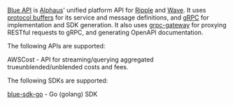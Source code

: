 [Blue API](https://github.com/alphauslabs/blueapi) is [Alphaus](https://alphaus.cloud/en/)' unified platform API for [Ripple](https://alphaus.cloud/en/product/ripple/) and [Wave](https://alphaus.cloud/en/product/wave/). It uses [protocol buffers](https://developers.google.com/protocol-buffers/) for its service and message definitions, and [gRPC](https://grpc.io/) for implementation and SDK generation. It also uses [grpc-gateway](https://grpc-ecosystem.github.io/grpc-gateway/) for proxying RESTful requests to gRPC, and generating OpenAPI documentation.

The following APIs are supported:

AWSCost - API for streaming/querying aggregated trueunblended/unblended costs and fees.

The following SDKs are supported:

[blue-sdk-go](https://github.com/alphauslabs/blue-sdk-go) - Go (golang) SDK

